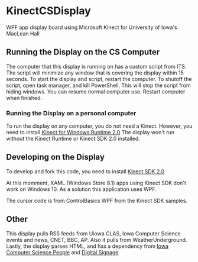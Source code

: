 # KinectCSDisplay
WPF app display board using Microsoft Kinect for University of Iowa's MacLean Hall

## Running the Display on the CS Computer
The computer that this display is running on has a custom script from ITS.  The script will minimize any window that is covering the display within 15 seconds.
To start the display and script, restart the computer.
To shutoff the script, open task manager, and kill PowerShell.  This will stop the script from hiding windows. You can resume normal computer use. Restart computer when finished.

### Running the Display on a personal computer
To run the display on any computer, you do not need a Kinect.  However, you need to install [Kinect for Windows Runtime 2.0](https://www.microsoft.com/en-us/download/details.aspx?id=44559)
The display won't run without the Kinect Runtime or Kinect SDK 2.0 installed.

## Developing on the Display
To develop and fork this code, you need to install [Kinect SDK 2.0](https://developer.microsoft.com/en-us/windows/kinect)

At this momment, XAML (Windows Store 8.1) apps using Kinect SDK don't work on Windows 10.  As a solution this application uses WPF.

The cursor code is from ControlBasics WPF from the Kinect SDK samples.

## Other
This display pulls RSS feeds from Uiowa CLAS, Iowa Computer Science events and news, CNET, BBC, AP.
Also it pulls from WeatherUnderground.
Lastly, the display parses HTML, and has a dependency from [Iowa Computer Science People](https://cs.uiowa.edu/people) and [Digital Signage](http://signage.uiowa.edu/computer-science/computer-science)
